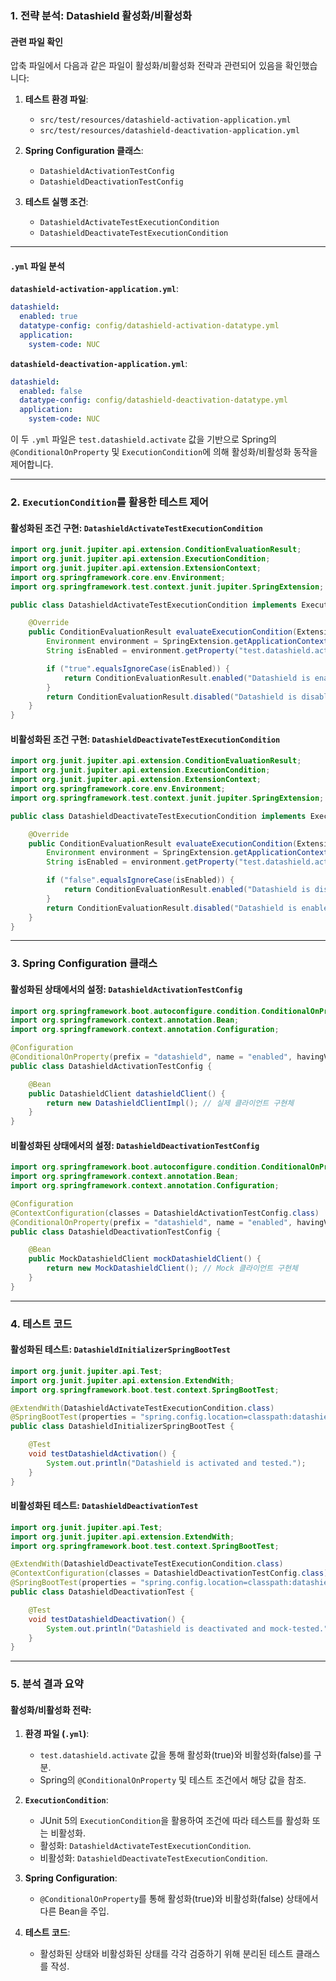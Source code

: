 ### 1. **전략 분석**: Datashield 활성화/비활성화

#### 관련 파일 확인
압축 파일에서 다음과 같은 파일이 활성화/비활성화 전략과 관련되어 있음을 확인했습니다:

1. **테스트 환경 파일**:
   - `src/test/resources/datashield-activation-application.yml`
   - `src/test/resources/datashield-deactivation-application.yml`

2. **Spring Configuration 클래스**:
   - `DatashieldActivationTestConfig`
   - `DatashieldDeactivationTestConfig`

3. **테스트 실행 조건**:
   - `DatashieldActivateTestExecutionCondition`
   - `DatashieldDeactivateTestExecutionCondition`

---

#### `.yml` 파일 분석

**`datashield-activation-application.yml`**:
```yaml
datashield:
  enabled: true
  datatype-config: config/datashield-activation-datatype.yml
  application:
    system-code: NUC
```

**`datashield-deactivation-application.yml`**:
```yaml
datashield:
  enabled: false
  datatype-config: config/datashield-deactivation-datatype.yml
  application:
    system-code: NUC
```

이 두 `.yml` 파일은 `test.datashield.activate` 값을 기반으로 Spring의 `@ConditionalOnProperty` 및 `ExecutionCondition`에 의해 활성화/비활성화 동작을 제어합니다.

---

### 2. **`ExecutionCondition`를 활용한 테스트 제어**

#### 활성화된 조건 구현: `DatashieldActivateTestExecutionCondition`
```java
import org.junit.jupiter.api.extension.ConditionEvaluationResult;
import org.junit.jupiter.api.extension.ExecutionCondition;
import org.junit.jupiter.api.extension.ExtensionContext;
import org.springframework.core.env.Environment;
import org.springframework.test.context.junit.jupiter.SpringExtension;

public class DatashieldActivateTestExecutionCondition implements ExecutionCondition {

    @Override
    public ConditionEvaluationResult evaluateExecutionCondition(ExtensionContext context) {
        Environment environment = SpringExtension.getApplicationContext(context).getEnvironment();
        String isEnabled = environment.getProperty("test.datashield.activate");

        if ("true".equalsIgnoreCase(isEnabled)) {
            return ConditionEvaluationResult.enabled("Datashield is enabled");
        }
        return ConditionEvaluationResult.disabled("Datashield is disabled");
    }
}
```

#### 비활성화된 조건 구현: `DatashieldDeactivateTestExecutionCondition`
```java
import org.junit.jupiter.api.extension.ConditionEvaluationResult;
import org.junit.jupiter.api.extension.ExecutionCondition;
import org.junit.jupiter.api.extension.ExtensionContext;
import org.springframework.core.env.Environment;
import org.springframework.test.context.junit.jupiter.SpringExtension;

public class DatashieldDeactivateTestExecutionCondition implements ExecutionCondition {

    @Override
    public ConditionEvaluationResult evaluateExecutionCondition(ExtensionContext context) {
        Environment environment = SpringExtension.getApplicationContext(context).getEnvironment();
        String isEnabled = environment.getProperty("test.datashield.activate");

        if ("false".equalsIgnoreCase(isEnabled)) {
            return ConditionEvaluationResult.enabled("Datashield is disabled");
        }
        return ConditionEvaluationResult.disabled("Datashield is enabled");
    }
}
```

---

### 3. **Spring Configuration 클래스**

#### 활성화된 상태에서의 설정: `DatashieldActivationTestConfig`
```java
import org.springframework.boot.autoconfigure.condition.ConditionalOnProperty;
import org.springframework.context.annotation.Bean;
import org.springframework.context.annotation.Configuration;

@Configuration
@ConditionalOnProperty(prefix = "datashield", name = "enabled", havingValue = "true")
public class DatashieldActivationTestConfig {

    @Bean
    public DatashieldClient datashieldClient() {
        return new DatashieldClientImpl(); // 실제 클라이언트 구현체
    }
}
```

#### 비활성화된 상태에서의 설정: `DatashieldDeactivationTestConfig`
```java
import org.springframework.boot.autoconfigure.condition.ConditionalOnProperty;
import org.springframework.context.annotation.Bean;
import org.springframework.context.annotation.Configuration;

@Configuration
@ContextConfiguration(classes = DatashieldActivationTestConfig.class)
@ConditionalOnProperty(prefix = "datashield", name = "enabled", havingValue = "false")
public class DatashieldDeactivationTestConfig {

    @Bean
    public MockDatashieldClient mockDatashieldClient() {
        return new MockDatashieldClient(); // Mock 클라이언트 구현체
    }
}
```

---

### 4. **테스트 코드**

#### 활성화된 테스트: `DatashieldInitializerSpringBootTest`
```java
import org.junit.jupiter.api.Test;
import org.junit.jupiter.api.extension.ExtendWith;
import org.springframework.boot.test.context.SpringBootTest;

@ExtendWith(DatashieldActivateTestExecutionCondition.class)
@SpringBootTest(properties = "spring.config.location=classpath:datashield-activation-application.yml")
public class DatashieldInitializerSpringBootTest {

    @Test
    void testDatashieldActivation() {
        System.out.println("Datashield is activated and tested.");
    }
}
```

#### 비활성화된 테스트: `DatashieldDeactivationTest`
```java
import org.junit.jupiter.api.Test;
import org.junit.jupiter.api.extension.ExtendWith;
import org.springframework.boot.test.context.SpringBootTest;

@ExtendWith(DatashieldDeactivateTestExecutionCondition.class)
@ContextConfiguration(classes = DatashieldDeactivationTestConfig.class)
@SpringBootTest(properties = "spring.config.location=classpath:datashield-deactivation-application.yml")
public class DatashieldDeactivationTest {

    @Test
    void testDatashieldDeactivation() {
        System.out.println("Datashield is deactivated and mock-tested.");
    }
}
```

---

### 5. **분석 결과 요약**

#### 활성화/비활성화 전략:
1. **환경 파일 (`.yml`)**:
   - `test.datashield.activate` 값을 통해 활성화(true)와 비활성화(false)를 구분.
   - Spring의 `@ConditionalOnProperty` 및 테스트 조건에서 해당 값을 참조.

2. **`ExecutionCondition`**:
   - JUnit 5의 `ExecutionCondition`을 활용하여 조건에 따라 테스트를 활성화 또는 비활성화.
   - 활성화: `DatashieldActivateTestExecutionCondition`.
   - 비활성화: `DatashieldDeactivateTestExecutionCondition`.

3. **Spring Configuration**:
   - `@ConditionalOnProperty`를 통해 활성화(true)와 비활성화(false) 상태에서 다른 Bean을 주입.

4. **테스트 코드**:
   - 활성화된 상태와 비활성화된 상태를 각각 검증하기 위해 분리된 테스트 클래스를 작성.
